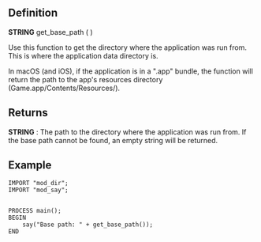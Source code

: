 Definition
----------

**STRING** get_base_path (  )

Use this function to get the directory where the application was 
run from. This is where the application data directory is.

In macOS (and iOS), if the application is in a ".app" bundle, the
function will return the path to the app's resources directory
(Game.app/Contents/Resources/).

Returns
-------

**STRING** : The path to the directory where the application was run from. If the base path cannot be found, an empty string will be returned.

Example
-------

    IMPORT "mod_dir";
    IMPORT "mod_say";


    PROCESS main();
    BEGIN
        say("Base path: " + get_base_path());
    END
